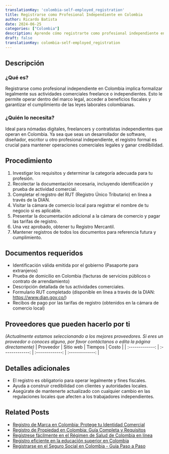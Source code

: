 ```yaml
---
translationKey: 'colombia-self-employed_registration'
title: Registrarse como Profesional Independiente en Colombia
author: Ricardo Batista
date: 2024-06-25
categories: ["Colombia"]
description: Aprende cómo registrarte como profesional independiente en Colombia de manera sencilla y cumplir con las regulaciones locales.
draft: false
translationKey: colombia-self-employed_registration
---
```


## Descripción
### ¿Qué es?
Registrarse como profesional independiente en Colombia implica formalizar legalmente sus actividades comerciales freelance o independientes. Esto le permite operar dentro del marco legal, acceder a beneficios fiscales y garantizar el cumplimiento de las leyes laborales colombianas.

### ¿Quién lo necesita?
Ideal para nómadas digitales, freelancers y contratistas independientes que operan en Colombia. Ya sea que seas un desarrollador de software, diseñador, escritor u otro profesional independiente, el registro formal es crucial para mantener operaciones comerciales legales y ganar credibilidad.

## Procedimiento

1. Investigar los requisitos y determinar la categoría adecuada para tu profesión.
2. Recolectar la documentación necesaria, incluyendo identificación y prueba de actividad comercial.
3. Completar el registro del RUT (Registro Único Tributario) en línea a través de la DIAN.
4. Visitar la cámara de comercio local para registrar el nombre de tu negocio si es aplicable.
5. Presentar la documentación adicional a la cámara de comercio y pagar las tarifas de registro.
6. Una vez aprobado, obtener tu Registro Mercantil.
7. Mantener registros de todos los documentos para referencia futura y cumplimiento.

## Documentos requeridos

- Identificación válida emitida por el gobierno (Pasaporte para extranjeros)
- Prueba de domicilio en Colombia (facturas de servicios públicos o contrato de arrendamiento)
- Descripción detallada de tus actividades comerciales.
- Formulario RUT completado (disponible en línea a través de la DIAN: https://www.dian.gov.co/)
- Recibos de pago por las tarifas de registro (obtenidos en la cámara de comercio local)

## Proveedores que pueden hacerlo por ti
_(Actualmente estamos seleccionando a los mejores proveedores. Si eres un proveedor o conoces alguno, por favor contáctanos o edita la página directamente)_
| Proveedor       |     Sitio web    |     Tiempos      |       Costo     |
| :-------------: | :-------------: |  :-------------: | :-------------: |

## Detalles adicionales

- El registro es obligatorio para operar legalmente y fines fiscales.
- Ayuda a construir credibilidad con clientes y autoridades locales.
- Asegúrate de mantenerte actualizado con cualquier cambio en las regulaciones locales que afecten a los trabajadores independientes.


## Related Posts

- [Registro de Marca en Colombia: Protege tu Identidad Comercial](https://tramitit.com/es/guides/colombia/registro_de_marca/)
- [Registro de Propiedad en Colombia: Guía Completa y Requisitos](https://tramitit.com/es/guides/colombia/registro_de_propiedad/)
- [Regístrese fácilmente en el Régimen de Salud de Colombia en línea](https://tramitit.com/es/guides/colombia/inscripci%C3%B3n_en_el_r%C3%A9gimen_de_salud/)
- [Registro eficiente en la educación superior en Colombia](https://tramitit.com/es/guides/colombia/inscripci%C3%B3n_en_el_sistema_de_educaci%C3%B3n_superior/)
- [Registrarse en el Seguro Social en Colombia - Guía Paso a Paso](https://tramitit.com/es/guides/colombia/inscripci%C3%B3n_al_sistema_de_seguridad_social/)